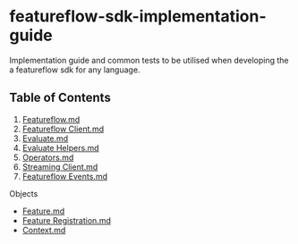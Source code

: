 # featureflow-sdk-implementation-guide
Implementation guide and common tests to be utilised when developing the a featureflow sdk for any language. 

## Table of Contents
1. [Featureflow.md](./Implementation/1.Featureflow.md)
2. [Featureflow Client.md](./Implementation/2.FeatureflowClient.md)
3. [Evaluate.md](./Implementation/3.Evaluate.md)
4. [Evaluate Helpers.md](./Implementation/4.EvaluateHelpers.md)
5. [Operators.md](./Implementation/5.Operators.md)
6. [Streaming Client.md](./Implementation/6.StreamingClient.md)
7. [Featureflow Events.md](./Implementation/7.FeatureflowEvents.md)

Objects
- [Feature.md](./Implementation/objects/Feature.md)
- [Feature Registration.md](./Implementation/objects/FeatureRegistration.md)
- [Context.md](./Implementation/objects/Context.md)
